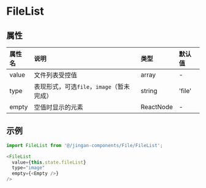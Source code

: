 # FileList

## 属性

| 属性名 | 说明 | 类型 | 默认值 |
| :- | :- | :- | :- |
| value | 文件列表受控值 | array | - |
| type | 表现形式，可选`file`，`image`（暂未完成） | string | 'file' |
| empty | 空值时显示的元素 | ReactNode | - |

## 示例

```javascript
import FileList from '@/jingan-components/File/FileList';

<FileList
  value={this.state.fileList}
  type="image"
  empty={<Empty />}
/>
```